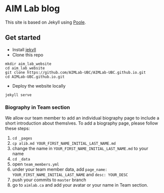 # AIM Lab blog

This site is based on Jekyll using [Poole](http://getpoole.com).

## Get started

- Install [jekyll](https://jekyllrb.com/docs/installation/)
- Clone this repo
```
mkdir aim_lab_website
cd aim_lab_website
git clone https://github.com/AIMLab-UBC/AIMLab-UBC.github.io.git
cd AIMLab-UBC.github.io.git
```
- Deploy the website locally
```
jekyll serve
```

### Biography in Team section

We allow our team member to add an individual biography page to include a short introduction about themslves. To add a biography page, please follow these steps:
1. `cd _pages`
2. `cp alib.md YOUR_FIRST_NAME_INITIAL_LAST_NAME.md`
3. change the name in `YOUR_FIRST_NAME_INITIAL_LAST_NAME.md` to your name
4. `cd _data`
5. open `team_members.yml`
6. under your team member data, add `page_name: YOUR_FIRST_NAME_INITIAL_LAST_NAME` and `desc: YOUR_DESC`
7. push your commits to `master` branch
8. go to `aimlab.ca` and add your avatar or your name in Team section. 

